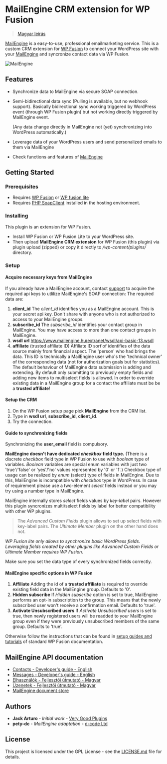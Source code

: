 # MailEngine CRM extension for WP Fusion

> [Magyar leírás](README_hu.md)

[MailEngine](https://www.mailengine.hu/en/) is a easy-to-use, professional emailmarketing service.
This is a custom CRM extension for [WP Fusion](https://wpfusionplugin.com/) to connect your WordPress site with your [MailEngine](https://www.mailengine.hu/en/) and syncronize contact data via WP Fusion.

![MailEngine](https://www.mailengine.hu/images/me_logo_b.svg "MailEngine emailmarketing service")

## Features

* Synchronize data to MailEngine via secure SOAP connection.
* Semi-bidirectional data sync (Pulling is available, but no webhook support). Basically bidirectional sync working triggered by WordPress event (through WP Fusion plugin) but not working directly triggered by MailEngine event.
   
  (Any data change directly in MailEngine not (yet) synchronizing into WordPress automatically.)
* Leverage data of your WordPress users and send personalized emails to them via MailEngine
* Check functions and features of [MailEngine](https://www.mailengine.hu/en/#functions)

## Getting Started

### Prerequisites

- Requires [WP Fusion](https://wpfusionplugin.com/) or [WP fusion lite](https://wordpress.org/plugins/wp-fusion-lite/)
- Requires [PHP SoapClient](https://www.php.net/manual/en/class.soapclient.php) installed in the hosting environment.

### Installing

This plugin is an extension for WP Fusion. 
- Install WP Fusion or WP Fusion Lite to your WordPress site.
- Then upload **MailEngine CRM extension** for WP Fusion (this plugin) via plugin upload (zipped) or copy it directly to */wp-content/plugins/* directory.

### Setup

#### Acquire necessary keys from MailEngine

If you already have a MailEngine account, contact [support](https://www.mailengine.hu/en/#contact) to acquire the required api keys to utlilize MailEngine's SOAP connection:
The required data are:

1. **client_id**
The *client_id* identifies you as a MailEngine account. This is your secret api key. Don't share with anyone who is not authorized to access to your MailEngine groups.
2. **subscribe_id**
The *subscribe_id* identifies your contact group in MailEngine. You may have access to more than one contact groups in MailEngine. 
3. **wsdl url**
https://www.mailengine.hu/extranet/wsdl/api-basic-13.wsdl
4. **affiliate** (trusted affiliate ID)
Affiliate ID sort'of identifies of the data source mainly from financial aspect. The 'person' who had brings the data. This ID is technically a MailEngine user who's the 'technical owner' of the corresponding data (not for authorization goals but for statistics). 
The default behaviour of MailEngine data submission is adding and extending. By default only submitting to previously empty fields and adding new items to multiselect fields is allowed. In order to override existing data in a MailEngine group for a contact the affiliate must be be a **trusted affiliate**!

#### Setup the CRM

1. On the WP Fusion setup page pick **MailEngine** from the CRM list.
2. Type in **wsdl url**, **subscribe_id**, **client_id**.
3. Try the connection.

#### Guide to synchronizing fields

Synchronizing the **user_email** field is compulsory. 

**MailEngine doesn't have dedicated _checkbox_ field type.** (There is a discrete _checkbox_ field type in WP Fusion to use with _boolean_ type of variables. _Boolean_ variables are special enum variables with just two 'true'/'false' or 'yes'/'no' values represented by '0' or '1'.) Checkbox type of usage can be realized by *enum* (select) type of fields in MailEngine.
Due to this, MailEngine is incompatible with _checkbox_ type in WordPress. In case of requirement please use a two-element _select_ fields instead or you may try using a number type in MailEngine.

MailEngine internally stores _select_ fields values by *key-label* pairs. However this plugin syncronizes multi/select fields by label for better compatibility with other WP plugins. 

> The *Advanced Custom Fields* plugin allows to set up select fields with key-label pairs.
> The *Ultimate Member* plugin on the other hand does not.

*WP Fusion lite only allows to synchronize basic WordPress fields. Leveraging fields created by other plugins like Advanced Custom Fields or Ultimate Member requires WP Fusion.*

Make sure you set the data type of every synchronized fields correctly. 


#### MailEngine specific options in WP Fusion

1. **Affiliate**
Adding the id of a **trusted affiliate** is required to override existing field data in the MailEngine group. Defaults to '0'. 
2. **Hidden subscribe**
If *Hidden subscribe* option is set to true, MailEngine performs an opt-in subscription to the group. This means that the newly subscribed user won't receive a confirmation email. Defaults to 'true'.
3. **Activate Unsubscribed users**
If *Activate Unsubscribed users* is set to true, then newly registered users will be readded to your MailEngine group even if they were previously unsubscribed members of the same group. Defaults to 'true'.

Otherwise follow the instructions that can be found in [setup guides and tutorials](https://wpfusion.com/documentation/) of standard WP Fusion documentation.

## MailEngine API documentation

- [Contacts - Developer's guide - English](https://docs.google.com/document/d/1vPCd8_DrPGC1GYHEy6zyNFKy7ymYVjmj5wzUqYd30ds/edit#heading=h.xhfywkl8jbby)
- [Messages - Developer's guide - English](https://docs.google.com/document/d/1-bE9nNbik0ckN354bix6wH2zDZ9boFUGZV33ZWgWr8E/edit)
- [Elhasználók - Fejlesztői útmutató - Magyar](https://docs.google.com/document/d/1lKJSEMT-731bWRIQsVnHL8sosQkqrx6rOI_VR6bWB5k/edit#heading=h.tnjtjhbffgks)
- [Üzenetek - Fejlesztői útmutató - Magyar](https://docs.google.com/document/d/17ErCFzyhDO0uQ0581SnZsiCxNh7ZdtckB3snZHw2lwA/edit#heading=h.mxo62uqdt2f3)
- [MailEngine document store](https://www.mailengine.hu/en/document-library/)

## Authors

* **Jack Arturo** - *Initial work* - [Very Good Plugins](https://github.com/verygoodplugins)
* **pety-dc** - *MailEngine adaptation* - [d-code Ltd](https://github.com/d-code-ltd)

## License

This project is licensed under the GPL License - see the [LICENSE.md](LICENSE.md) file for details.
